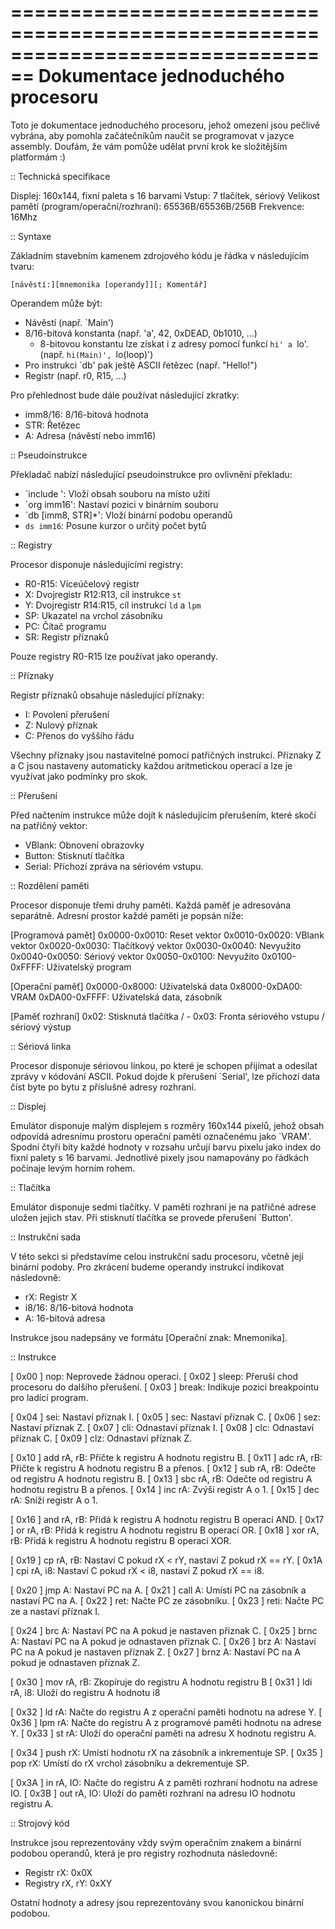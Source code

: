 ================================================================================
  Dokumentace jednoduchého procesoru
================================================================================

Toto je dokumentace jednoduchého procesoru, jehož omezení jsou pečlivě 
vybrána, aby pomohla začátečníkům naučit se programovat v jazyce assembly.
Doufám, že vám pomůže udělat první krok ke složitějším platformám :)

:: Technická specifikace

Displej: 160x144, fixní paleta s 16 barvami
Vstup: 7 tlačítek, sériový
Velikost pamětí (program/operační/rozhraní): 65536B/65536B/256B
Frekvence: 16Mhz

:: Syntaxe

Základním stavebním kamenem zdrojového kódu je řádka v následujícím tvaru:

    [návěstí:][mnemonika [operandy]][; Komentář]

Operandem může být:

  - Návěstí (např. `Main')
  - 8/16-bitová konstanta (např. 'a', 42, 0xDEAD, 0b1010, ...)
    - 8-bitovou konstantu lze získat i z adresy pomocí funkcí `hi' a `lo'.
      (např. `hi(Main)', `lo(loop)')
  - Pro instrukci `db' pak ještě ASCII řetězec (např. "Hello!")
  - Registr (např. r0, R15, ...)

Pro přehlednost bude dále používat následující zkratky:

  - imm8/16: 8/16-bitová hodnota
  - STR: Řetězec
  - A: Adresa (návěstí nebo imm16)

:: Pseudoinstrukce

Překladač nabízí následující pseudoinstrukce pro ovlivnění překladu:

  - `include <file>': Vloží obsah souboru <file> na místo užití
  - `org imm16': Nastaví pozici v binárním souboru
  - `db [imm8, STR]*': Vloží binární podobu operandů
  - `ds imm16`: Posune kurzor o určitý počet bytů

:: Registry

Procesor disponuje následujícími registry:

  - R0-R15: Víceúčelový registr
  - X: Dvojregistr R12:R13, cíl instrukce `st`
  - Y: Dvojregistr R14:R15, cíl instrukcí `ld` a `lpm`
  - SP: Ukazatel na vrchol zásobníku
  - PC: Čítač programu
  - SR: Registr příznaků

Pouze registry R0-R15 lze používat jako operandy.

:: Příznaky

Registr příznaků obsahuje následující příznaky:

  - I: Povolení přerušení
  - Z: Nulový příznak
  - C: Přenos do vyššího řádu

Všechny příznaky jsou nastavitelné pomocí patřičných instrukcí. Příznaky Z a C
jsou nastaveny automaticky každou aritmetickou operací a lze je využívat jako
podmínky pro skok. 

:: Přerušení

Před načtením instrukce může dojít k následujícím přerušením, které skočí
na patřičný vektor:

  - VBlank: Obnovení obrazovky
  - Button: Stisknutí tlačítka
  - Serial: Příchozí zpráva na sériovém vstupu.

:: Rozdělení paměti

Procesor disponuje třemi druhy paměti. Každá paměť je adresována separátně.
Adresní prostor každé paměti je popsán níže:

[Programová pamět]
0x0000-0x0010: Reset vektor
0x0010-0x0020: VBlank vektor
0x0020-0x0030: Tlačítkový vektor
0x0030-0x0040: Nevyužito
0x0040-0x0050: Sériový vektor
0x0050-0x0100: Nevyužito
0x0100-0xFFFF: Uživatelský program

[Operační paměť]
0x0000-0x8000: Uživatelská data
0x8000-0xDA00: VRAM
0xDA00-0xFFFF: Uživatelská data, zásobník

[Paměť rozhraní]
0x02: Stisknutá tlačítka / -
0x03: Fronta sériového vstupu / sériový výstup

:: Sériová linka

Procesor disponuje sériovou linkou, po které je schopen přijímat a odesílat
zprávy v kódování ASCII. Pokud dojde k přerušení `Serial', lze příchozí data
číst byte po bytu z příslušné adresy rozhraní.

:: Displej

Emulátor disponuje malým displejem s rozměry 160x144 pixelů, jehož obsah
odpovídá adresnímu prostoru operační paměti označenému jako `VRAM'. Spodní
čtyři bity každé hodnoty v rozsahu určují barvu pixelu jako index do fixní
palety s 16 barvami. Jednotlivé pixely jsou namapovány po řádkách počínaje
levým horním rohem.

:: Tlačítka

Emulátor disponuje sedmi tlačítky. V paměti rozhraní je na patřičné adrese
uložen jejich stav. Při stisknutí tlačítka se provede přerušení `Button'.

:: Instrukční sada

V této sekci si představíme celou instrukční sadu procesoru, včetně její
binární podoby. Pro zkrácení budeme operandy instrukcí indikovat následovně:

  - rX: Registr X
  - i8/16: 8/16-bitová hodnota
  - A: 16-bitová adresa

Instrukce jsou nadepsány ve formátu [Operační znak: Mnemonika].

:: Instrukce

[ 0x00 ] nop: Neprovede žádnou operaci.
[ 0x02 ] sleep: Přeruší chod procesoru do dalšího přerušení.
[ 0x03 ] break: Indikuje pozici breakpointu pro ladící program.

[ 0x04 ] sei: Nastaví příznak I.
[ 0x05 ] sec: Nastaví příznak C.
[ 0x06 ] sez: Nastaví příznak Z.
[ 0x07 ] cli: Odnastaví příznak I.
[ 0x08 ] clc: Odnastaví příznak C.
[ 0x09 ] clz: Odnastaví příznak Z.

[ 0x10 ] add rA, rB: Přičte k registru A hodnotu registru B.
[ 0x11 ] adc rA, rB: Přičte k registru A hodnotu registru B a přenos.
[ 0x12 ] sub rA, rB: Odečte od registru A hodnotu registru B.
[ 0x13 ] sbc rA, rB: Odečte od registru A hodnotu registru B a přenos.
[ 0x14 ] inc rA: Zvýší registr A o 1.
[ 0x15 ] dec rA: Sníží registr A o 1.

[ 0x16 ] and rA, rB: Přidá k registru A hodnotu registru B operací AND.
[ 0x17 ] or  rA, rB: Přidá k registru A hodnotu registru B operací OR.
[ 0x18 ] xor rA, rB: Přidá k registru A hodnotu registru B operací XOR.

[ 0x19 ] cp  rA, rB: Nastaví C pokud rX < rY, nastaví Z pokud rX == rY.
[ 0x1A ] cpi rA, i8: Nastaví C pokud rX < i8, nastaví Z pokud rX == i8.

[ 0x20 ] jmp A: Nastaví PC na A.
[ 0x21 ] call A: Umístí PC na zásobník a nastaví PC na A.
[ 0x22 ] ret: Načte PC ze zásobníku.
[ 0x23 ] reti: Načte PC ze a nastaví příznak I.

[ 0x24 ] brc  A: Nastaví PC na A pokud je nastaven příznak C.
[ 0x25 ] brnc A: Nastaví PC na A pokud je odnastaven příznak C.
[ 0x26 ] brz  A: Nastaví PC na A pokud je nastaven příznak Z.
[ 0x27 ] brnz A: Nastaví PC na A pokud je odnastaven příznak Z.

[ 0x30 ] mov rA, rB: Zkopíruje do registru A hodnotu registru B
[ 0x31 ] ldi rA, i8: Uloží do registru A hodnotu i8

[ 0x32 ] ld  rA: Načte do registru A z operační paměti hodnotu na adrese Y.
[ 0x36 ] lpm rA: Načte do registru A z programové paměti hodnotu na adrese Y.
[ 0x33 ] st  rA: Uloží do operační paměti na adresu X hodnotu registru A.

[ 0x34 ] push rX: Umístí hodnotu rX na zásobník a inkrementuje SP.
[ 0x35 ] pop  rX: Umístí do rX vrchol zásobníku a dekrementuje SP.

[ 0x3A ] in  rA, IO: Načte do registru A z paměti rozhraní hodnotu na adrese IO.
[ 0x3B ] out rA, IO: Uloží do paměti rozhraní na adresu IO hodnotu registru A.

:: Strojový kód

Instrukce jsou reprezentovány vždy svým operačním znakem a binární podobou
operandů, která je pro registry rozhodnuta následovně:

  - Registr rX: 0x0X
  - Registry rX, rY: 0xXY
  
Ostatní hodnoty a adresy jsou reprezentovány svou kanonickou binární podobou.
